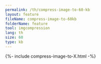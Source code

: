 ```yaml
---
permalink: /th/compress-image-to-60-kb
layout: feature
fileName: compress-image-to-60kb
folderName: feature
tool: imgcompression
lang: th
size: 60
type: kb
---
```


{%- include compress-image-to-X.html -%}
